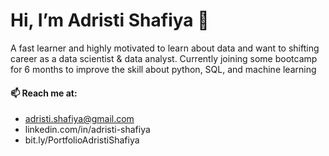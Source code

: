 # Hi, I’m Adristi Shafiya 👋
A fast learner and highly motivated to learn about data and want to shifting career as a data scientist & data analyst. Currently joining some bootcamp for 6 months to improve the skill about python, SQL, and machine learning
#### 📫 Reach me at:
- adristi.shafiya@gmail.com
- linkedin.com/in/adristi-shafiya
- bit.ly/PortfolioAdristiShafiya

<!---
adristi99/adristi99 is a ✨ special ✨ repository because its `README.md` (this file) appears on your GitHub profile.
You can click the Preview link to take a look at your changes.
--->
